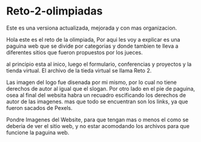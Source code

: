 # Reto-2-olimpiadas
Este es una versiona actualizada, mejorada y con mas organizacion.

Hola este es el reto de la olimpiada, Por aqui les voy a explicar es una paguina web que se divide por categorias 
y donde tambien te lleva a diferentes sitios que fueron propuestos por los jueces.

al principio esta al inico, luego el formulario, conferencias y proyectos y la tienda virtual. El archivo de la tieda virtual
se llama Reto 2.

Las imagen del logo fue disenada por mi mismo, por lo cual no tiene derechos de autor al igual que el slogan.
Por otro lado en el pie de paguina, osea al final del websita habra un recuadro escificando los derechos de autor de las imagenes.
mas que todo se encuentran son los links, ya que fueron sacados de Pexels.

Pondre Imagenes del Website, para que tengan mas o menos el como se deberia de ver el sitio web, y no estar acomodando los archivos
para que funcione la paguina web.
